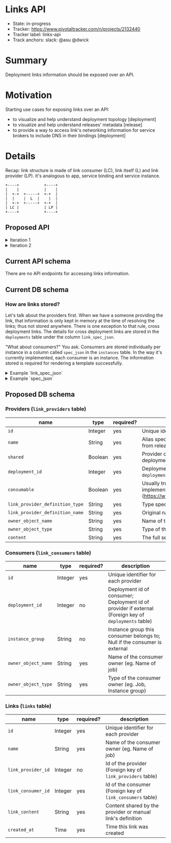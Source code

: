 # Links API

- State: in-progress
- Tracker: https://www.pivotaltracker.com/n/projects/2132440
- Tracker label: links-api
- Track anchors: slack: @asu @dwick

# Summary
Deployment links information should be exposed over an API.

# Motivation
Starting use cases for exposing links over an API:
- to visualize and help understand deployment topology [deployment]
- to visualize and help understand releases' metadata [release]
- to provide a way to access link's networking information for service brokers to include DNS in their bindings [deployment]

# Details
Recap: link structure is made of link consumer (LC), link itself (L) and link provider (LP). It's analogous to app, service binding and service instance.

```
+----+           +----+
|    |           |    |
|  +-+  +-----+  +-+  |
|  |    |  L  |    |  |
|  +-+  +-----+  +-+  |
| LC |           | LP |
+----+           +----+
```

## Proposed API
<details><summary>Iteration 1</summary>

Following endpoints would be exposed based on deployments:

### Deployment specific
#### Providers

To get a list of providers within a deployment:
```
GET /link_providers?deployment=name
  desc: Returns available providers in a deployment
  resp: [{
    id                   # internally "dep.ig.job.link-name"
    name                 # equivalent to "as" in the manifest
    shared               # determines who can consume (in/out of deployment)
    link_provider_definition_id
  }]
```
---
#### Consumers

To get a list of consumers within a deployment:
```
GET /link_consumers?deployment=name
  desc: Returns available consumers in a deployment
  resp: [{
    id                   # internally "dep.ig.job.link-name"
    link_consumer_definition_id
  }]
```
---
#### Links

To get a list of links created by deployment:
```
GET /links?deployment=name
  desc: Returns list of established links
  resp: [{
    id                   # internally "dep.ig.job.link-name" + "dep.ig.job.link-name"
    link_consumer_id
    link_provider_id
    network=string
    instances=[{...}]
    properties={...}
  }]
```

To create a new link as an external consumer:
```
POST /links
  desc: Establishes a link between one consumer and one provider
  req: {
    link_consumer_id=null # if null means consumer is external
    link_provider_id
    network
  }
  resp: {
    id
    link_consumer_id
    link_provider_id
    network=string
    instances=[{...}]
    properties={...}
  }
```

To delete a link:
```
DELETE /links/:id
  desc: Deletes given link
  resp: 200 OK
```

To get details exposed by the link:
```
GET /link_instances?link_id=...
  desc: Returns list of instances within a link (equivalent in ERB: <%= link(...).instances.map { ... } %>)
  resp: [{
    address: ipv4|ipv6|dns-rec
    az
    index
    id
  }]
```

To get network information about a link (with filtering):
```
GET /link_address?link_id=...&az=z1...
  desc: Returns link's address (FQDN) (equivalent in ERB: <%= link(...).address(azs: [z1]) %>)
  resp: "q-i1a2.ig..."
```
---
### Release specific
Following endpoints could be exposed based on releases:

```
GET /link_consumer_definitions?release=...
GET /link_provider_definitions?release=...
```

One possible workflow for service broker to expose a link to an app:

- SB asks adapter for shared link name
- SB finds out link provider name within a deployment
  - `GET /link_providers?deployment=...` and pick one
- SB establishes a link
  - `POST /links` with {link_provider_id=<from prev step>; link_consumer_id=null; optionally network}
- SB now has a link ID, so it can retrieve DNS address
  - `GET /link_address?link_id=<from prev step>`
- SB provides link address to adapter

Possible workflow for a visualizer (CLI/Web):

- Retrieve all consumers, providers, and links
- Show formed links consumers paired up with providers
  - Cross reference by link_consumer/provider_ids
- Show consumers and providers not used in links
- Show location info for each? (job, instance group ...)

Other possible uses:

- cross director linking
- link rotation (to rotate creds)
- operator consumed links
</details>

<details><summary>Iteration 2</summary>

### Deployment specific
#### Providers

To get a list of providers within a deployment:
```
GET /link_providers?deployment=name
```
Sample response:
```JavaScript
[
  {
    "id": 1,
    "name": "foo",
    "shared": true,
    "deployment": "deployment_foo",
    "link_provider_definition": {
      "name": "original_foo",
      "type": "bar",
    },
    "owner_object": {
      "name": "job_foo",
      "type": "Job"
    }
  }
]
```
---
#### Consumers

To get a list of consumers within a deployment:
```
GET /link_consumers?deployment=name
```
Sample response:
```JavaScript
[
  {
    "id": 1,
    "deployment": "deployment_bar",
    "instance_group": "consumer_ig",
    "owner_object": {
      "name": "job_bar",
      "type": "Job"
    }
  }
]
```
---
#### Links

To get a list of links created by deployment:

```
GET /links?deployment=name
```
Sample Response:
```JavaScript
[
  {
    "id": 1,
    "name": "foobar", // This is the original name from consumer definition
    "link_consumer_id": 2,
    "link_provider_id": 3,
    "created_at": "Jan 20 1890 15:42:75 +500"
  }
]
```

To create a new link as an external consumer:
```
POST /links
```
Sample request:
```
TBD
```

To delete a link:
```
DELETE /links/:id
```

```
200 OK
```

To get details exposed by the link:
```
GET /link_instances?link_id=...
```
Note: Returns list of instances within a link (equivalent in ERB: `<%= link(...).instances.map { ... } %>`)
```
TBD
```

To get network information about a link (with filtering):
```
GET /link_address?link_id=...&az=z1...
```
Note: Returns link's address (FQDN) (equivalent in ERB: `<%= link(...).address(azs: [z1]) %>`)
```
TBD
```

</details>

## Current API schema
There are no API endpoints for accessing links information.

## Current DB schema
### How are links stored?
Let's talk about the providers first. When we have a someone providing the link, that information is only kept in memory at the time of resolving the links; thus not stored anywhere. There is one exception to that rule, cross deployment links. The details for cross deployment links are stored in the `deployments` table under the column `link_spec_json`.

"What about consumers?" You ask. Consumers are stored individually per instance in a column called `spec_json` in the `instances` table. In the way it's currently implemented, each consumer is an instance. The information stored is required for rendering a template successfully. 

<details><summary>Example `link_spec_json`</summary>

```Javascript
...
```

</details>

<details><summary>Example `spec_json`</summary>

```JavaScript
{
  "deployment": "consumer-simple",
  // ...other information about this instance...
  "links": {
    "consumer": { // Consumer job name
      "provider": { // Link name to be consumed as specified by the release job
        "default_network": "a", // Network to expose from each providing instance
        "deployment_name": "simple", // Provider's deployment name
        "domain": "bosh",
        "instance_group": "foobar", // Instance group from provider deployment
        "instances": [{ // Instances within the providing instance group
          "name": "foobar",
          "id": "1a7c2a7b-9d8a-4cf6-8471-1304f26e46c6",
          "index": 0,
          "bootstrap": true,
          "az": null,
          "address": "192.168.1.2"
        }],
        "networks": ["a"], // List of all available network definitions
        "properties": { // Properties exposed by the link
          "a": "default_a",
          "b": null,
          "c": "default_c",
          "nested": {
            "one": "default_nested.one",
            "three": null,
            "two": "default_nested.two"
          }
        }
      }
    }
  }
}
```

</details>

## Proposed DB schema


### Providers (`link_providers` table)
| name | type | required? | description |
|---|---|---|---|
| `id` | Integer | yes | Unique identifier for each provider |
| `name` | String | yes | Alias specified by `as` in manifest; otherwise original name from release job |
| `shared` | Boolean | yes | Provider can be consumed by another deployment/external |
| `deployment_id` | Integer | yes | Deployment id of provider deployment (Foreign key of `deployments` table) |
| `consumable` | Boolean | yes | Usually true, only false when feature to nil out providers is implemented. (https://www.pivotaltracker.com/story/show/151894692) |
| `link_provider_definition_type` | String | yes | Type specified in the release job |
| `link_provider_definition_name` | String | yes | Original name specified in the release job |
| `owner_object_name` | String | yes | Name of the provider owner (eg. Name of job) |
| `owner_object_type` | String | yes | Type of the provider owner (eg. Job, Instance group) |
| `content` | String | yes | The full set of properties provided by the provider |


### Consumers (`link_consumers` table)
| name | type | required? | description |
|---|---|---|---|
| `id` | Integer | yes | Unique identifier for each provider |
| `deployment_id` | Integer | no | Deployment id of consumer; Deployment id of provider if external (Foreign key of `deployments` table) |
| `instance_group` | String | no | Instance group this consumer belongs to; Null if the consumer is external |
| `owner_object_name` | String | yes | Name of the consumer owner (eg. Name of job) |
| `owner_object_type` | String | yes | Type of the consumer owner (eg. Job, Instance group) |


### Links (`links` table)
| name | type | required? | description |
|---|---|---|---|
| `id` | Integer | yes | Unique identifier for each provider |
| `name` | String | yes | Name of the consumer owner (eg. Name of job) |
| `link_provider_id` | Integer | no | Id of the provider (Foreign key of `link_providers` table) |
| `link_consumer_id` | Integer | yes | Id of the consumer (Foreign key of `link_consumers` table) |
| `link_content` | String | yes | Content shared by the provider or manual link's definition |
| `created_at` | Time | yes | Time this link was created |



